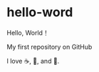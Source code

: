 # hello-word

Hello, World！

My first repository on GitHub

I love :coffee:, :pizza:, and :dancer:.
